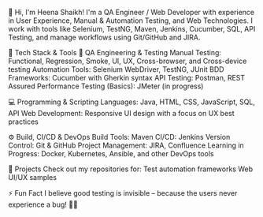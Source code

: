 👋 Hi, I'm Heena Shaikh!
I'm a QA Engineer / Web Developer with experience in User Experience, Manual & Automation Testing, and Web Technologies. I work with tools like Selenium, TestNG, Maven, Jenkins, Cucumber, SQL, API Testing, and manage workflows using Git/GitHub and JIRA.

🚀 Tech Stack & Tools
🧪 QA Engineering & Testing
Manual Testing: Functional, Regression, Smoke, UI, UX, Cross-browser, and Cross-device testing
Automation Tools: Selenium WebDriver, TestNG, JUnit
BDD Frameworks: Cucumber with Gherkin syntax
API Testing: Postman, REST Assured
Performance Testing (Basics): JMeter (in progress)

💻 Programming & Scripting
Languages: Java, HTML, CSS, JavaScript, SQL, API
Web Development: Responsive UI design with a focus on UX best practices

⚙️ Build, CI/CD & DevOps
Build Tools: Maven
CI/CD: Jenkins
Version Control: Git & GitHub
Project Management: JIRA, Confluence
Learning in Progress: Docker, Kubernetes, Ansible, and other DevOps tools

📂 Projects
Check out my repositories for:
Test automation frameworks
Web UI/UX samples

⚡ Fun Fact
I believe good testing is invisible – because the users never experience a bug! 🐞✨
